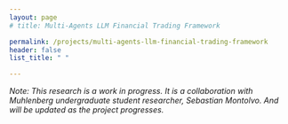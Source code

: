 ```yaml
---
layout: page
# title: Multi-Agents LLM Financial Trading Framework

permalink: /projects/multi-agents-llm-financial-trading-framework
header: false
list_title: " "

---
```


*Note: This research is a work in progress. It is a collaboration with Muhlenberg undergraduate student researcher, Sebastian Montolvo. And will be updated as the project progresses.*



